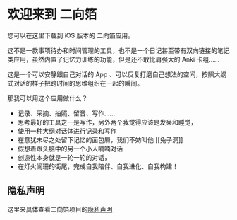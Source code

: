 # 欢迎来到 二向箔

您可以在这里下载到 iOS 版本的 二向箔应用。

这不是一款事项待办和时间管理的工具，也不是一个日记甚至带有双向链接的笔记类应用，虽然内置了记忆力训练的功能，但是还不敢比肩强大的 Anki 卡组……

这是一个可以安静跟自己对话的 App 、可以反复打磨自己想法的空间，按照大纲式对话的样子把跨时间的思维组织在一起的瞬间。

那我可以用这个应用做什么？

- 记录、采摘、拍照、留音、写作……
- 思考最好的工具之一是写作，另外两个我觉得应该是发呆和睡觉，
- 使用一种大纲对话体进行记录和写作
- 在意犹未尽之处留下记忆的面包屑，我们不妨叫他 [[兔子洞]]
- 假想着跟头脑中的另一个小人喃喃对话
- 创造性本身就是一轮一轮的对话，
- 在灯火阑珊的街尾，完成自我陪伴、自我进化、自我构建！

## 隐私声明

这里来具体查看二向箔项目的[隐私声明](/twodims/privacy.md)

